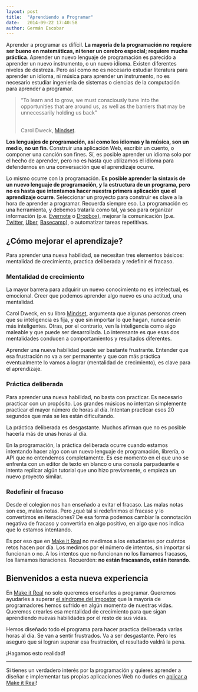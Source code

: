 ```yaml
---
layout: post
title:  "Aprendiendo a Programar"
date:   2014-09-22 17:40:58
author: Germán Escobar
---
```


Aprender a programar es difícil. **La mayoría de la programación no requiere ser bueno en matemáticas, ni tener un cerebro especial; requiere mucha práctica**. Aprender un nuevo lenguaje de programación es parecido a aprender un nuevo instrumento, o un nuevo idioma. Existen diferentes niveles de destreza. Pero así como no es necesario estudiar literatura para aprender un idioma, ni música para aprender un instrumento, no es necesario estudiar ingeniería de sistemas o ciencias de la computación para aprender a programar.

<blockquote>“To learn and to grow, we must consciously tune into the opportunities that are around us, as well as the barriers that may be unnecessarily holding us back”<br><br>

Carol Dweck, <a href="http://www.amazon.com/Mindset-How-Fulfil-Your-Potential-ebook/dp/B005RZB65Q/ref=tmm_kin_title_0?ie=UTF8&qid=1411397526&sr=1-1" target="blank">Mindset</a>.</blockquote>

**Los lenguajes de programación, así como los idiomas y la música, son un medio, no un fin**. Construir una aplicación Web, escribir un cuento, o componer una canción son fines. Sí, es posible aprender un idioma solo por el hecho de aprender, pero no es hasta que utilizamos el idioma para defendernos en una conversación que el aprendizaje ocurre. 

Lo mismo ocurre con la programación. **Es posible aprender la sintaxis de un nuevo lenguaje de programación, y la estructura de un programa, pero no es hasta que intentamos hacer nuestra primera aplicación que el aprendizaje ocurre**. Seleccionar un proyecto para construir es clave a la hora de aprender a programar. Recuerda siempre eso. La programación es una herramienta, y debemos tratarla como tal, ya sea para organizar información (p.e. [Evernote](https://evernote.com/) o [Dropbox](https://www.dropbox.com/)), mejorar la comunicación (p.e. [Twitter](http://twitter.com), [Uber](http://uber.com/), [Basecamp](http://basecamp.com/)), o automatizar tareas repetitivas.

## ¿Cómo mejorar el aprendizaje?

Para aprender una nueva habilidad, se necesitan tres elementos básicos: mentalidad de crecimiento, practica deliberada y redefinir el fracaso.

### Mentalidad de crecimiento

La mayor barrera para adquirir un nuevo conocimiento no es intelectual, es emocional. Creer que podemos aprender algo nuevo es una actitud, una mentalidad. 

Carol Dweck, en su libro [Mindset](http://www.amazon.com/Mindset-How-Fulfil-Your-Potential-ebook/dp/B005RZB65Q/ref=tmm_kin_title_0?ie=UTF8&qid=1411397526&sr=1-1), argumenta que algunas personas creen que su inteligencia es fija, y que sin importar lo que hagan, nunca serán más inteligentes. Otras, por el contrario, ven la inteligencia como algo maleable y que puede ser desarrollada. Lo interesante es que esas dos mentalidades conducen a comportamientos y resultados diferentes.

Aprender una nueva habilidad puede ser bastante frustrante. Entender que esa frustración no va a ser permanente y que con más práctica eventualmente lo vamos a lograr (mentalidad de crecimiento), es clave para el aprendizaje.
 
### Práctica deliberada

Para aprender una nueva habilidad, no basta con practicar. Es necesario practicar con un propósito. Los grandes músicos no intentan simplemente practicar el mayor número de horas al día. Intentan practicar esos 20 segundos que más se les están dificultando.

La práctica deliberada es desgastante. Muchos afirman que no es posible hacerla más de unas horas al día.

En la programación, la práctica deliberada ocurre cuando estamos intentando hacer algo con un nuevo lenguaje de programación, librería, o API que no entendemos completamente. Es ese momento en el que uno se enfrenta con un editor de texto en blanco o una consola parpadeante e intenta replicar algún tutorial que uno hizo previamente, o empieza un nuevo proyecto similar.

### Redefinir el fracaso

Desde el colegion nos han enseñado a evitar el fracaso. Las malas notas son eso, malas notas. Pero ¿qué tal si redefinimos el fracaso y lo convertimos en iteraciones? De esa forma podemos cambiar la connotación negativa de fracaso y convertirla en algo positivo, en algo que nos indica que lo estamos intentando.

Es por eso que en [Make it Real](http://makeitreal.camp) no medimos a los estudiantes por cuántos retos hacen por día. Los medimos por el número de intentos, sin importar si funcionan o no. A los intentos que no funcionan no los llamamos fracasos, los llamamos iteraciones. Recuerden: **no están fracasando, están iterando**.

## Bienvenidos a esta nueva experiencia

En [Make it Real](http://makeitrea.camp) no solo queremos enseñarles a programar. Queremos ayudarles a superar [el síndrome del impostor](https://medium.com/@aliciatweet/overcoming-impostor-syndrome-bdae04e46ec5) que la mayoría de programadores hemos sufrido en algún momento de nuestras vidas. Queremos crearles esa mentalidad de crecimiento para que sigan aprendiendo nuevas habilidades por el resto de sus vidas.

Hemos diseñado todo el programa para hacer practica deliberada varias horas al día. Se van a sentir frustrados. Va a ser desgastante. Pero les aseguro que si logran superar esa frustración, el resultado valdrá la pena.

¡Hagamos esto realidad!

***

Si tienes un verdadero interés por la programación y quieres aprender a diseñar e implementar tus propias aplicaciones Web no dudes en [aplicar a Make it Real](/apply)!